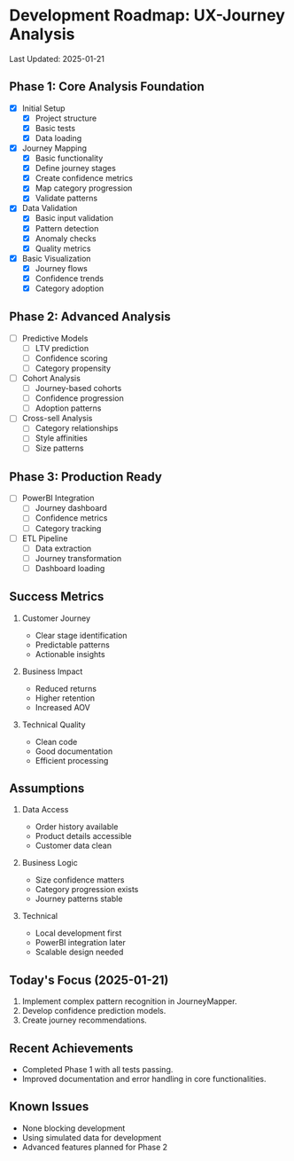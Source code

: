 # Development Roadmap: UX-Journey Analysis
Last Updated: 2025-01-21

## Phase 1: Core Analysis Foundation
- [x] Initial Setup
  - [x] Project structure
  - [x] Basic tests
  - [x] Data loading

- [x] Journey Mapping
  - [x] Basic functionality
  - [x] Define journey stages
  - [x] Create confidence metrics
  - [x] Map category progression
  - [x] Validate patterns

- [x] Data Validation
  - [x] Basic input validation
  - [x] Pattern detection
  - [x] Anomaly checks
  - [x] Quality metrics

- [x] Basic Visualization
  - [x] Journey flows
  - [x] Confidence trends
  - [x] Category adoption

## Phase 2: Advanced Analysis
- [ ] Predictive Models
  - [ ] LTV prediction
  - [ ] Confidence scoring
  - [ ] Category propensity

- [ ] Cohort Analysis
  - [ ] Journey-based cohorts
  - [ ] Confidence progression
  - [ ] Adoption patterns

- [ ] Cross-sell Analysis
  - [ ] Category relationships
  - [ ] Style affinities
  - [ ] Size patterns

## Phase 3: Production Ready
- [ ] PowerBI Integration
  - [ ] Journey dashboard
  - [ ] Confidence metrics
  - [ ] Category tracking

- [ ] ETL Pipeline
  - [ ] Data extraction
  - [ ] Journey transformation
  - [ ] Dashboard loading

## Success Metrics
1. Customer Journey
   - Clear stage identification
   - Predictable patterns
   - Actionable insights

2. Business Impact
   - Reduced returns
   - Higher retention
   - Increased AOV

3. Technical Quality
   - Clean code
   - Good documentation
   - Efficient processing

## Assumptions
1. Data Access
   - Order history available
   - Product details accessible
   - Customer data clean

2. Business Logic
   - Size confidence matters
   - Category progression exists
   - Journey patterns stable

3. Technical
   - Local development first
   - PowerBI integration later
   - Scalable design needed

## Today's Focus (2025-01-21)
1. Implement complex pattern recognition in JourneyMapper.
2. Develop confidence prediction models.
3. Create journey recommendations.

## Recent Achievements
- Completed Phase 1 with all tests passing.
- Improved documentation and error handling in core functionalities.

## Known Issues
- None blocking development
- Using simulated data for development
- Advanced features planned for Phase 2

